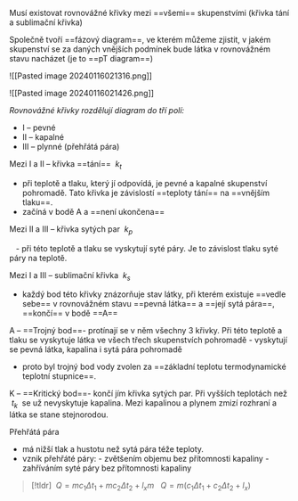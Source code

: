 Musí existovat rovnovážné křivky mezi ==všemi== skupenstvími (křivka tání a sublimační křivka)

Společně tvoří ==fázový diagram==, ve kterém můžeme zjistit, v jakém skupenství se za daných vnějších podmínek bude látka v rovnovážném stavu nacházet (je to ==pT diagram==)

![[Pasted image 20240116021316.png]]

![[Pasted image 20240116021426.png]]

_Rovnovážné křivky rozdělují diagram do tří polí:_
- I – pevné
- II – kapalné
- III – plynné (přehřátá pára)

Mezi I a II – křivka ==tání==  ${\ k_t\ }$

- při teplotě a tlaku, který jí odpovídá, je pevné a kapalné skupenství pohromadě. Tato křivka je závislostí ==teploty tání== na ==vnějším tlaku==.
- začíná v bodě A a ==není ukončena==

Mezi II a III – křivka sytých par  ${\ k_p\ }$

   - při této teplotě a tlaku se vyskytují syté páry. Je to závislost tlaku syté páry na teplotě.

Mezi I a III – sublimační křivka  ${\ k_s\ }$

- každý bod této křivky znázorňuje stav látky, při kterém existuje ==vedle sebe== v rovnovážném stavu ==pevná látka== a ==její sytá pára==, ==končí== v bodě ==A==

A – ==Trojný bod==- protínají se v něm všechny 3 křivky. Při této teplotě a tlaku se vyskytuje látka ve všech třech skupenstvích pohromadě - vyskytují se pevná látka, kapalina i sytá pára pohromadě

- proto byl trojný bod vody zvolen za ==základní teplotu termodynamické teplotní stupnice==.

K – ==Kritický bod==- končí jím křivka sytých par. Při vyšších teplotách než  ${\ t_k\ }$ se už nevyskytuje kapalina. Mezi kapalinou a plynem zmizí rozhraní a látka se stane stejnorodou.

Přehřátá pára 
- má nižší tlak a hustotu než sytá pára téže teploty.
- vznik přehřáté páry:
	  - zvětšením objemu bez přítomnosti kapaliny
	  - zahříváním syté páry bez přítomnosti kapaliny



> [!tldr]
> ${\ Q = mc_1\Delta t_1 + mc_2\Delta t_2 + l_xm\ }$
> ${\ Q = m(c_1\Delta t_1 + c_2\Delta t_2 + l_x)\ }$